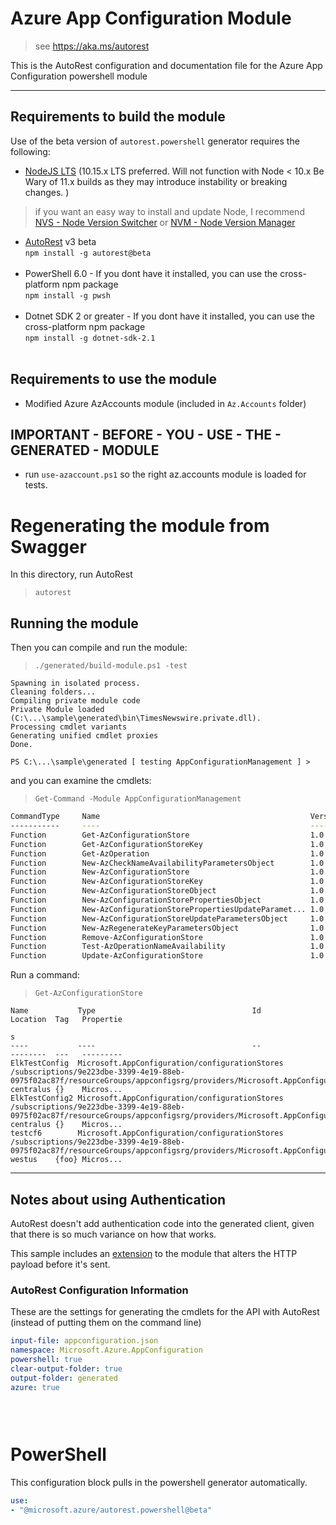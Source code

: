# Azure App Configuration Module

> see https://aka.ms/autorest

This is the AutoRest configuration and documentation file for the Azure App Configuration powershell module

---
## Requirements to build the module

Use of the beta version of `autorest.powershell` generator requires the following:

- [NodeJS LTS](https://nodejs.org) (10.15.x LTS preferred. Will not function with Node < 10.x Be Wary of 11.x builds as they may introduce instability or breaking changes. ) 
> if you want an easy way to install and update Node, I recommend [NVS - Node Version Switcher](../nodejs/installing-via-nvs.md) or [NVM - Node Version Manager](../nodejs/installing-via-nvm.md)

- [AutoRest](https://aka.ms/autorest) v3 beta <br> `npm install -g autorest@beta ` <br>&nbsp;
- PowerShell 6.0 - If you dont have it installed, you can use the cross-platform npm package <br> `npm install -g pwsh` <br>&nbsp;
- Dotnet SDK 2 or greater - If you dont have it installed, you can use the cross-platform npm package <br> `npm install -g dotnet-sdk-2.1 ` <br>&nbsp;


## Requirements to use the module

- Modified Azure AzAccounts module (included in `Az.Accounts` folder)

## IMPORTANT - BEFORE - YOU - USE - THE - GENERATED - MODULE
- run `use-azaccount.ps1` so the right az.accounts module is loaded for tests.

# Regenerating the module from Swagger

In this directory, run AutoRest

> `autorest`


## Running the module 

Then you can compile and run the module:

> `./generated/build-module.ps1 -test `

``` text
Spawning in isolated process.
Cleaning folders...
Compiling private module code
Private Module loaded (C:\...\sample\generated\bin\TimesNewswire.private.dll).
Processing cmdlet variants
Generating unified cmdlet proxies
Done.

PS C:\...\sample\generated [ testing AppConfigurationManagement ] >
```

and you can examine the cmdlets: 

> `Get-Command -Module AppConfigurationManagement`

``` bash 
CommandType     Name                                               Version    Source
-----------     ----                                               -------    ------
Function        Get-AzConfigurationStore                           1.0        AppConfigurationManagement
Function        Get-AzConfigurationStoreKey                        1.0        AppConfigurationManagement
Function        Get-AzOperation                                    1.0        AppConfigurationManagement
Function        New-AzCheckNameAvailabilityParametersObject        1.0        AppConfigurationManagement
Function        New-AzConfigurationStore                           1.0        AppConfigurationManagement
Function        New-AzConfigurationStoreKey                        1.0        AppConfigurationManagement
Function        New-AzConfigurationStoreObject                     1.0        AppConfigurationManagement
Function        New-AzConfigurationStorePropertiesObject           1.0        AppConfigurationManagement
Function        New-AzConfigurationStorePropertiesUpdateParamet... 1.0        AppConfigurationManagement
Function        New-AzConfigurationStoreUpdateParametersObject     1.0        AppConfigurationManagement
Function        New-AzRegenerateKeyParametersObject                1.0        AppConfigurationManagement
Function        Remove-AzConfigurationStore                        1.0        AppConfigurationManagement
Function        Test-AzOperationNameAvailability                   1.0        AppConfigurationManagement
Function        Update-AzConfigurationStore                        1.0        AppConfigurationManagement

```

Run a command: 

> `Get-AzConfigurationStore`

```
Name           Type                                   Id                                                                                                                                             Location  Tag   Propertie
                                                                                                                                                                                                                     s
----           ----                                   --                                                                                                                                             --------  ---   ---------
ElkTestConfig  Microsoft.AppConfiguration/configurationStores /subscriptions/9e223dbe-3399-4e19-88eb-0975f02ac87f/resourceGroups/appconfigsrg/providers/Microsoft.AppConfiguration/configurationStores/elktestconfig  centralus {}    Micros...
ElkTestConfig2 Microsoft.AppConfiguration/configurationStores /subscriptions/9e223dbe-3399-4e19-88eb-0975f02ac87f/resourceGroups/appconfigsrg/providers/Microsoft.AppConfiguration/configurationStores/elktestconfig2 centralus {}    Micros...
testcf6        Microsoft.AppConfiguration/configurationStores /subscriptions/9e223dbe-3399-4e19-88eb-0975f02ac87f/resourceGroups/appconfigsrg/providers/Microsoft.AppConfiguration/configurationStores/testcf6        westus    {foo} Micros...

```

---


## Notes about using Authentication
AutoRest doesn't add authentication code into the generated client, given that there is so much variance on how that works.

This sample includes an [extension](./generated/custom/Module.cs) to the module that alters the HTTP payload before it's sent.


### AutoRest Configuration  Information
These are the settings for generating the cmdlets for the API with AutoRest (instead of putting them on the command line)

``` yaml
input-file: appconfiguration.json
namespace: Microsoft.Azure.AppConfiguration
powershell: true
clear-output-folder: true
output-folder: generated
azure: true

 
  
```

# PowerShell
This configuration block pulls in the powershell generator automatically. 

``` yaml
use:
- "@microsoft.azure/autorest.powershell@beta"

```
